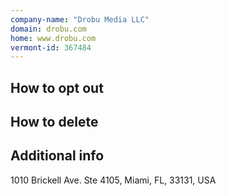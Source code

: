 ```yaml
---
company-name: "Drobu Media LLC"
domain: drobu.com
home: www.drobu.com
vermont-id: 367484
---
```

## How to opt out




## How to delete




## Additional info




1010 Brickell Ave. Ste 4105, Miami, FL, 33131, USA













